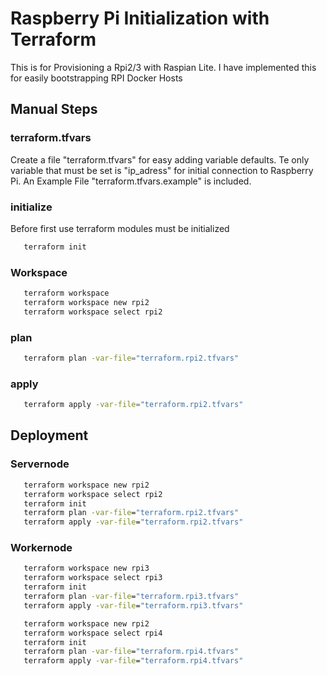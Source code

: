 # Raspberry Pi Initialization with Terraform

This is for Provisioning a Rpi2/3 with Raspian Lite.
I have implemented this for easily bootstrapping RPI Docker Hosts

## Manual Steps

### terraform.tfvars

Create a file "terraform.tfvars" for easy adding variable defaults.
Te only variable that must be set is "ip_adress" for initial connection to Raspberry Pi.
An Example File "terraform.tfvars.example" is included.

### initialize

Before first use terraform modules must be initialized

```sh
   terraform init
```

### Workspace

```sh
   terraform workspace
   terraform workspace new rpi2
   terraform workspace select rpi2
```

### plan

```sh
   terraform plan -var-file="terraform.rpi2.tfvars"
```

### apply

```sh
   terraform apply -var-file="terraform.rpi2.tfvars"
```

## Deployment

### Servernode

```cmd
   terraform workspace new rpi2
   terraform workspace select rpi2
   terraform init
   terraform plan -var-file="terraform.rpi2.tfvars"
   terraform apply -var-file="terraform.rpi2.tfvars"
```

### Workernode

```cmd
   terraform workspace new rpi3
   terraform workspace select rpi3
   terraform init
   terraform plan -var-file="terraform.rpi3.tfvars"
   terraform apply -var-file="terraform.rpi3.tfvars"
```

```cmd
   terraform workspace new rpi2
   terraform workspace select rpi4
   terraform init
   terraform plan -var-file="terraform.rpi4.tfvars"
   terraform apply -var-file="terraform.rpi4.tfvars"
```
